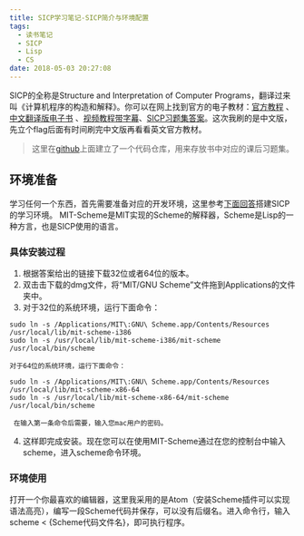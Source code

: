 ```yaml
---
title: SICP学习笔记-SICP简介与环境配置
tags:
  - 读书笔记
  - SICP
  - Lisp
  - CS
date: 2018-05-03 20:27:08
---
```


SICP的全称是Structure and Interpretation of Computer Programs，翻译过来叫《计算机程序的构造和解释》。你可以在网上找到官方的电子教材：[官方教程](https://github.com/sarabander/sicp) 、[中文翻译版电子书](https://github.com/huyubing/books-pdf/blob/master/%E8%AE%A1%E7%AE%97%E6%9C%BA%E7%A8%8B%E5%BA%8F%E7%9A%84%E6%9E%84%E9%80%A0%E5%92%8C%E8%A7%A3%E9%87%8A%EF%BC%88SICP%E4%B8%AD%E6%96%87%E7%AC%AC2%E7%89%88%EF%BC%89.pdf) 、[视频教程带字幕](https://www.bilibili.com/video/av8515129/)、[SICP习题集答案](http://sicp.readthedocs.io/en/latest/)。这次我刷的是中文版，先立个flag后面有时间刷完中文版再看看英文官方教材。

> 这里在[github](https://github.com/zhaoyun4411/SICP_exercise)上面建立了一个代码仓库，用来存放书中对应的课后习题集。

<!--more-->

## 环境准备

学习任何一个东西，首先需要准备对应的开发环境，这里参考[下面回答](https://stackoverflow.com/questions/12322434/how-to-install-mit-scheme-on-mac/31601331#31601331)搭建SICP的学习环境。 MIT-Scheme是MIT实现的Scheme的解释器，Scheme是Lisp的一种方言，也是SICP使用的语言。

### 具体安装过程

  1. 根据答案给出的链接下载32位或者64位的版本。
  2. 双击击下载的dmg文件，将“MIT/GNU Scheme”文件拖到Applications的文件夹中。
  3. 对于32位的系统环境，运行下面命令：
```shell
sudo ln -s /Applications/MIT\:GNU\ Scheme.app/Contents/Resources /usr/local/lib/mit-scheme-i386
sudo ln -s /usr/local/lib/mit-scheme-i386/mit-scheme /usr/local/bin/scheme
```
    对于64位的系统环境，运行下面命令：
```shell
sudo ln -s /Applications/MIT\:GNU\ Scheme.app/Contents/Resources /usr/local/lib/mit-scheme-x86-64
sudo ln -s /usr/local/lib/mit-scheme-x86-64/mit-scheme /usr/local/bin/scheme
```
     在输入第一条命令后需要，输入您mac用户的密码。
  4. 这样即完成安装。现在您可以在使用MIT-Scheme通过在您的控制台中输入scheme，进入scheme命令环境。

### 环境使用

打开一个你最喜欢的编辑器，这里我采用的是Atom（安装Scheme插件可以实现语法高亮），编写一段Scheme代码并保存，可以没有后缀名。进入命令行，输入 scheme < {Scheme代码文件名}，即可执行程序。
